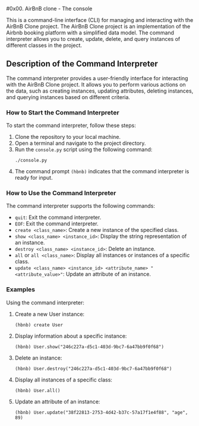 #0x00. AirBnB clone - The console

This is a command-line interface (CLI) for managing and interacting with the AirBnB Clone project. The AirBnB Clone project is an implementation of the Airbnb booking platform with a simplified data model. The command interpreter allows you to create, update, delete, and query instances of different classes in the project.

## Description of the Command Interpreter

The command interpreter provides a user-friendly interface for interacting with the AirBnB Clone project. It allows you to perform various actions on the data, such as creating instances, updating attributes, deleting instances, and querying instances based on different criteria.

### How to Start the Command Interpreter

To start the command interpreter, follow these steps:

1. Clone the repository to your local machine.
2. Open a terminal and navigate to the project directory.
3. Run the `console.py` script using the following command:
   ```
   ./console.py
   ```
4. The command prompt `(hbnb)` indicates that the command interpreter is ready for input.

### How to Use the Command Interpreter

The command interpreter supports the following commands:

- `quit`: Exit the command interpreter.
- `EOF`: Exit the command interpreter.
- `create <class_name>`: Create a new instance of the specified class.
- `show <class_name> <instance_id>`: Display the string representation of an instance.
- `destroy <class_name> <instance_id>`: Delete an instance.
- `all` or `all <class_name>`: Display all instances or instances of a specific class.
- `update <class_name> <instance_id> <attribute_name> "<attribute_value>"`: Update an attribute of an instance.

### Examples

Using the command interpreter:

1. Create a new User instance:
   ```
   (hbnb) create User
   ```

2. Display information about a specific instance:
   ```
   (hbnb) User.show("246c227a-d5c1-403d-9bc7-6a47bb9f0f68")
   ```

3. Delete an instance:
   ```
   (hbnb) User.destroy("246c227a-d5c1-403d-9bc7-6a47bb9f0f68")
   ```

4. Display all instances of a specific class:
   ```
   (hbnb) User.all()
   ```

5. Update an attribute of an instance:
   ```
   (hbnb) User.update("38f22813-2753-4d42-b37c-57a17f1e4f88", "age", 89)
   ```
